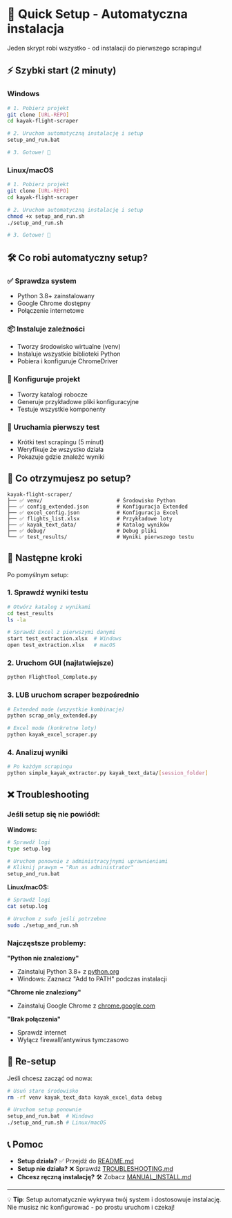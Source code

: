 # 🚀 Quick Setup - Automatyczna instalacja

Jeden skrypt robi wszystko - od instalacji do pierwszego scrapingu!

## ⚡ Szybki start (2 minuty)

### Windows
```bash
# 1. Pobierz projekt
git clone [URL-REPO]
cd kayak-flight-scraper

# 2. Uruchom automatyczną instalację i setup
setup_and_run.bat

# 3. Gotowe! 🎉
```

### Linux/macOS  
```bash
# 1. Pobierz projekt
git clone [URL-REPO]
cd kayak-flight-scraper

# 2. Uruchom automatyczną instalację i setup
chmod +x setup_and_run.sh
./setup_and_run.sh

# 3. Gotowe! 🎉
```

## 🛠️ Co robi automatyczny setup?

### ✅ Sprawdza system
- Python 3.8+ zainstalowany
- Google Chrome dostępny
- Połączenie internetowe

### 📦 Instaluje zależności
- Tworzy środowisko wirtualne (venv)
- Instaluje wszystkie biblioteki Python
- Pobiera i konfiguruje ChromeDriver

### 🔧 Konfiguruje projekt
- Tworzy katalogi robocze
- Generuje przykładowe pliki konfiguracyjne
- Testuje wszystkie komponenty

### 🚀 Uruchamia pierwszy test
- Krótki test scrapingu (5 minut)
- Weryfikuje że wszystko działa
- Pokazuje gdzie znaleźć wyniki

## 📁 Co otrzymujesz po setup?

```
kayak-flight-scraper/
├── ✅ venv/                        # Środowisko Python
├── ✅ config_extended.json         # Konfiguracja Extended
├── ✅ excel_config.json            # Konfiguracja Excel  
├── ✅ flights_list.xlsx            # Przykładowe loty
├── ✅ kayak_text_data/             # Katalog wyników
├── ✅ debug/                       # Debug pliki
└── ✅ test_results/                # Wyniki pierwszego testu
```

## 🎯 Następne kroki

Po pomyślnym setup:

### 1. **Sprawdź wyniki testu**
```bash
# Otwórz katalog z wynikami
cd test_results
ls -la

# Sprawdź Excel z pierwszymi danymi
start test_extraction.xlsx  # Windows
open test_extraction.xlsx   # macOS
```

### 2. **Uruchom GUI (najłatwiejsze)**
```bash
python FlightTool_Complete.py
```

### 3. **LUB uruchom scraper bezpośrednio**
```bash
# Extended mode (wszystkie kombinacje)
python scrap_only_extended.py

# Excel mode (konkretne loty)
python kayak_excel_scraper.py
```

### 4. **Analizuj wyniki**
```bash
# Po każdym scrapingu
python simple_kayak_extractor.py kayak_text_data/[session_folder]
```

## ❌ Troubleshooting

### Jeśli setup się nie powiódł:

**Windows:**
```bash
# Sprawdź logi
type setup.log

# Uruchom ponownie z administracyjnymi uprawnieniami
# Kliknij prawym → "Run as administrator"
setup_and_run.bat
```

**Linux/macOS:**
```bash
# Sprawdź logi
cat setup.log

# Uruchom z sudo jeśli potrzebne
sudo ./setup_and_run.sh
```

### Najczęstsze problemy:

**"Python nie znaleziony"**
- Zainstaluj Python 3.8+ z [python.org](https://python.org)
- Windows: Zaznacz "Add to PATH" podczas instalacji

**"Chrome nie znaleziony"**  
- Zainstaluj Google Chrome z [chrome.google.com](https://chrome.google.com)

**"Brak połączenia"**
- Sprawdź internet
- Wyłącz firewall/antywirus tymczasowo

## 🔄 Re-setup

Jeśli chcesz zacząć od nowa:

```bash
# Usuń stare środowisko
rm -rf venv kayak_text_data kayak_excel_data debug

# Uruchom setup ponownie
setup_and_run.bat  # Windows
./setup_and_run.sh # Linux/macOS
```

## 📞 Pomoc

- **Setup działa?** ✅ Przejdź do [README.md](README.md)
- **Setup nie działa?** ❌ Sprawdź [TROUBLESHOOTING.md](TROUBLESHOOTING.md)  
- **Chcesz ręczną instalację?** 🛠️ Zobacz [MANUAL_INSTALL.md](MANUAL_INSTALL.md)

---

💡 **Tip**: Setup automatycznie wykrywa twój system i dostosowuje instalację. Nie musisz nic konfigurować - po prostu uruchom i czekaj!